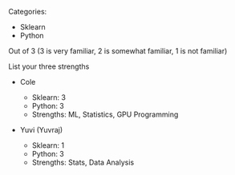 Categories:

* Sklearn
* Python

Out of 3 (3 is very familiar, 2 is somewhat familiar, 1 is not familiar)

List your three strengths

* Cole
  - Sklearn: 3
  - Python: 3
  - Strengths: ML, Statistics, GPU Programming


* Yuvi (Yuvraj)
  - Sklearn: 1
  - Python: 3
  - Strengths: Stats, Data Analysis 


